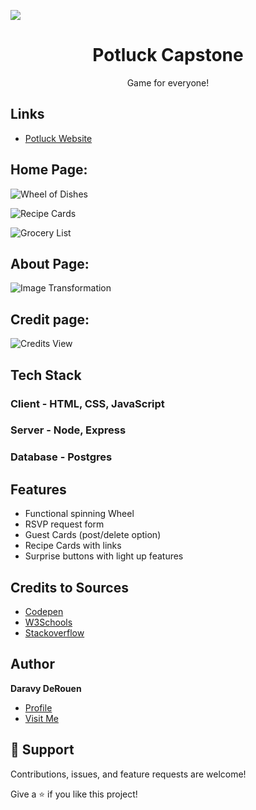 ![](https://github.com/daravyderouen/potluckCapstone/blob/main/client/images/potluckCapstone.jpg)

<h1 align="center">Potluck Capstone</h1>

<p align="center">Game for everyone!</p>

## Links

- [Potluck Website](https://potluck-capstone-daravy.herokuapp.com/ "Potluck Website")

## Home Page:

![Wheel of Dishes](https://github.com/daravyderouen/potluckCapstone/blob/main/client/images/spinningWheel.gif)

![Recipe Cards](https://github.com/daravyderouen/potluckCapstone/blob/main/client/images/recipeCards.gif)

![Grocery List](https://github.com/daravyderouen/potluckCapstone/blob/main/client/images/groceryList.gif)


## About Page:

![Image Transformation](https://github.com/daravyderouen/potluckCapstone/blob/main/client/images/imgHover.gif)

## Credit page:

![Credits View](https://github.com/daravyderouen/potluckCapstone/blob/main/client/images/credits_ss.jpg)


## Tech Stack
### Client - HTML, CSS, JavaScript
### Server - Node, Express
### Database - Postgres


## Features
- Functional spinning Wheel
- RSVP request form
- Guest Cards (post/delete option)
- Recipe Cards with links
- Surprise buttons with light up features

## Credits to Sources
- [Codepen](https://codepen.io/sumeshkp18/pen/VGBPYg "CSS")
- [W3Schools](https://www.w3schools.com/ "CSS & JavaScript")
- [Stackoverflow](https://stackoverflow.com/questions/ "Frontend/Backend Questions")

## Author

**Daravy DeRouen**

- [Profile](https://github.com/daravyderouen "Daravy DeRouen")
- [Visit Me](https://potluck-capstone-daravy.herokuapp.com/about.html "Stay Tuned!")

## 🤝 Support

Contributions, issues, and feature requests are welcome!

Give a ⭐️ if you like this project!